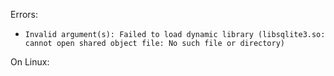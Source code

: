 Errors:

- `Invalid argument(s): Failed to load dynamic library (libsqlite3.so: cannot open shared object file: No such file or directory)`

On Linux:
